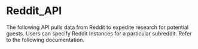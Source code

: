 # Reddit_API
The following API pulls data from Reddit to expedite research for potential  guests. Users can specify Reddit Instances for a particular subreddit. Refer  to the following documentation. 
